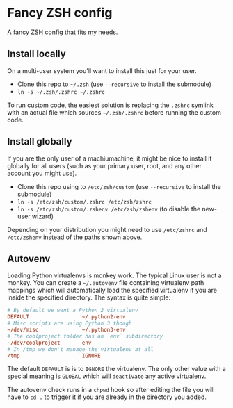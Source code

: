 Fancy ZSH config
================

A fancy ZSH config that fits my needs.


Install locally
---------------

On a multi-user system you'll want to install this just for your user.

- Clone this repo to `~/.zsh` (use `--recursive` to install the submodule)
- `ln -s ~/.zsh/.zshrc ~/.zshrc`

To run custom code, the easiest solution is replacing the `.zshrc` symlink
with an actual file which sources `~/.zsh/.zshrc` before running the custom
code.


Install globally
----------------

If you are the only user of a machiumachine, it might be nice to install it
globally for all users (such as your primary user, root, and any other account
you might use).

- Clone this repo using to `/etc/zsh/custom` (use `--recursive` to install the
  submodule)
- `ln -s /etc/zsh/custom/.zshrc /etc/zsh/zshrc`
- `ln -s /etc/zsh/custom/.zshenv /etc/zsh/zshenv` (to disable the new-user
  wizard)

Depending on your distribution you might need to use `/etc/zshrc` and
`/etc/zshenv` instead of the paths shown above.


Autovenv
--------

Loading Python virtualenvs is monkey work. The typical Linux user is not a
monkey. You can create a `~/.autovenv` file containing virtualenv path
mappings which will automatically load the specified virtualenv if you are
inside the specified directory. The syntax is quite simple:

```ini
# By default we want a Python 2 virtualenv
DEFAULT                 ~/.python2-env
# Misc scripts are using Python 3 though
~/dev/misc              ~/.python3-env
# The coolproject folder has an `env` subdirectory
~/dev/coolproject       env
# In /tmp we don't manage the virtualenv at all
/tmp                    IGNORE
```

The default `DEFAULT` is is to `IGNORE` the virtualenv. The only other value
with a special meaning is `GLOBAL` which will `deactivate` any active
virtualenv.

The autovenv check runs in a `chpwd` hook so after editing the file you will
have to `cd .` to trigger it if you are already in the directory you added.
